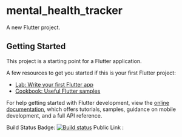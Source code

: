 # mental_health_tracker

A new Flutter project.

## Getting Started

This project is a starting point for a Flutter application.

A few resources to get you started if this is your first Flutter project:

- [Lab: Write your first Flutter app](https://docs.flutter.dev/get-started/codelab)
- [Cookbook: Useful Flutter samples](https://docs.flutter.dev/cookbook)

For help getting started with Flutter development, view the
[online documentation](https://docs.flutter.dev/), which offers tutorials,
samples, guidance on mobile development, and a full API reference.

Build Status Badge: [![Build status](https://build.appcenter.ms/v0.1/apps/43f2c680-40e0-4a90-9326-f81880d82c6f/branches/main/badge)](https://appcenter.ms)
Public Link : 
